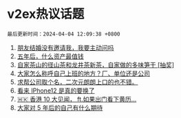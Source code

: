 # v2ex热议话题

`最后更新时间：2024-04-04 12:09:38 +0800`

1. [朋友结婚没有邀请我，我要主动问吗](https://www.v2ex.com/t/1029442)
1. [五年后，什么资产最值钱](https://www.v2ex.com/t/1029440)
1. [自家茶山的径山茶和龙井茶新茶，自家做的多味笋干 [抽奖]](https://www.v2ex.com/t/1029427)
1. [大家怎么称呼自己上班的地方？厂、单位还是公司](https://www.v2ex.com/t/1029433)
1. [求帮公司取个名，二次元朗朗上口的也不错。](https://www.v2ex.com/t/1029528)
1. [看来 IPhone12 是真的要换了](https://www.v2ex.com/t/1029458)
1. [🇭🇰 香港 10 大见闻， ft.如果出门看下黄历…](https://www.v2ex.com/t/1029461)
1. [大家对 5 年后的自己有什么期待](https://www.v2ex.com/t/1029515)

